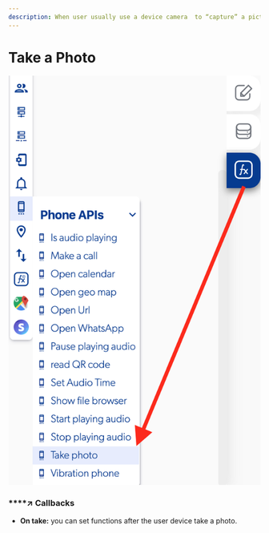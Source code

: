 ```yaml
---
description: When user usually use a device camera  to “capture” a picture of something.
---
```


# Take a Photo

![](../../../.gitbook/assets/captura-de-pantalla-2020-02-10-a-la-s-13.52.22.png)

### \*\*\*\*↗ **Callbacks**

* **On take:** you can set functions after the user device take a photo.

